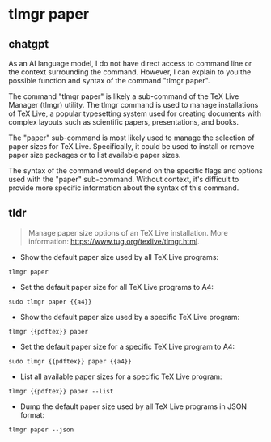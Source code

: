 # tlmgr paper 
## chatgpt 
As an AI language model, I do not have direct access to command line or the context surrounding the command. However, I can explain to you the possible function and syntax of the command "tlmgr paper". 

The command "tlmgr paper" is likely a sub-command of the TeX Live Manager (tlmgr) utility. The tlmgr command is used to manage installations of TeX Live, a popular typesetting system used for creating documents with complex layouts such as scientific papers, presentations, and books.

The "paper" sub-command is most likely used to manage the selection of paper sizes for TeX Live. Specifically, it could be used to install or remove paper size packages or to list available paper sizes.

The syntax of the command would depend on the specific flags and options used with the "paper" sub-command. Without context, it's difficult to provide more specific information about the syntax of this command. 

## tldr 
 
> Manage paper size options of an TeX Live installation.
> More information: <https://www.tug.org/texlive/tlmgr.html>.

- Show the default paper size used by all TeX Live programs:

`tlmgr paper`

- Set the default paper size for all TeX Live programs to A4:

`sudo tlmgr paper {{a4}}`

- Show the default paper size used by a specific TeX Live program:

`tlmgr {{pdftex}} paper`

- Set the default paper size for a specific TeX Live program to A4:

`sudo tlmgr {{pdftex}} paper {{a4}}`

- List all available paper sizes for a specific TeX Live program:

`tlmgr {{pdftex}} paper --list`

- Dump the default paper size used by all TeX Live programs in JSON format:

`tlmgr paper --json`
